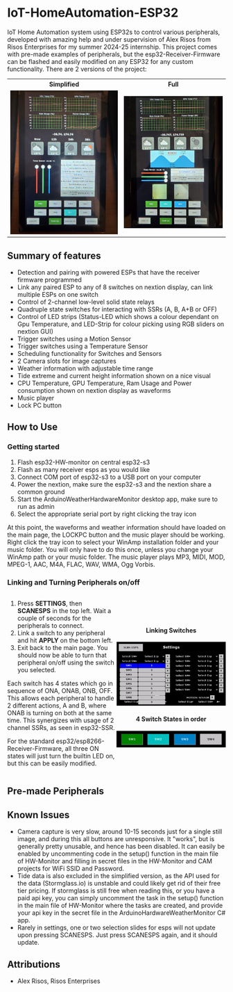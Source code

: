 # IoT-HomeAutomation-ESP32

IoT Home Automation system using ESP32s to control various peripherals, developed with amazing help and under supervision of Alex Risos from Risos Enterprises for my summer 2024-25 internship. This project comes with pre-made examples of peripherals, but the esp32-Receiver-Firmware can be flashed and easily modified on any ESP32 for any custom functionality. There are 2 versions of the project:

<table align="center">
  <tr>
    <th style="text-align:center;">Simplified</th>
    <th style="text-align:center;">Full</th>
  </tr>
  <tr>
    <td align="center"><img src="readme_imgs/simplified.jpg" width="400"></td>
    <td align="center"><img src="readme_imgs/full.jpg" width="400"></td>
  </tr>
</table>




## Summary of features
* Detection and pairing with powered ESPs that have the receiver firmware programmed
* Link any paired ESP to any of 8 switches on nextion display, can link multiple ESPs on one switch
* Control of 2-channel low-level solid state relays
* Quadruple state switches for interacting with SSRs (A, B, A+B or OFF)
* Control of LED strips (Status-LED which shows a colour dependant on Gpu Temperature, and LED-Strip for colour picking using RGB sliders on nextion GUI)
* Trigger switches using a Motion Sensor
* Trigger switches using a Temperature Sensor
* Scheduling functionality for Switches and Sensors
* 2 Camera slots for image captures
* Weather information with adjustable time range
* Tide extreme and current height information shown on a nice visual
* CPU Temperature, GPU Temperature, Ram Usage and Power consumption shown on nextion display as waveforms
* Music player
* Lock PC button

## How to Use
### Getting started
1. Flash esp32-HW-monitor on central esp32-s3
2. Flash as many receiver esps as you would like
3. Connect COM port of esp32-s3 to a USB port on your computer
4. Power the nextion, make sure the esp32-s3 and the nextion share a common ground
5. Start the ArduinoWeatherHardwareMonitor desktop app, make sure to run as admin
6. Select the appropriate serial port by right clicking the tray icon

At this point, the waveforms and weather information should have loaded on the main page, the LOCKPC button and the music player should be working. Right click the tray icon to select your WinAmp installation folder and your music folder. You will only have to do this once, unless you change your WinAmp path or your music folder. The music player plays MP3, MIDI, MOD, MPEG-1, AAC, M4A, FLAC, WAV, WMA, Ogg Vorbis. 

### Linking and Turning Peripherals on/off
<div style="display: flex; align-items: center;">
  <div style="flex: 1;">
    <ol>
      <li>Press <strong>SETTINGS</strong>, then <strong>SCANESPS</strong> in the top left. Wait a couple of seconds for the peripherals to connect.</li>
      <li>Link a switch to any peripheral and hit <strong>APPLY</strong> on the bottom left.</li>
      <li>Exit back to the main page. You should now be able to turn that peripheral on/off using the switch you selected.</li>
    </ol>
    <p>Each switch has 4 states which go in sequence of ONA, ONAB, ONB, OFF. This allows each peripheral to handle 2 different actions, A and B, where ONAB is turning on both at the same time. This synergizes with usage of 2 channel SSRs, as seen in esp32-SSR. </p> <p>For the standard esp32/esp8266-Receiver-Firmware, all three ON states will just turn the builtin LED on, but this can be easily modified.</p>
  </div>
  <div style="flex: 1; text-align: center;">
    <div>
      <h4>Linking Switches</h4>
      <img src="readme_imgs/settings1.PNG" width="300">
    </div>
    <div>
      <h4>4 Switch States in order</h4>
      <img src="readme_imgs/switches.PNG" width="300">
    </div>
  </div>
</div>

## Pre-made Peripherals


## Known Issues
* Camera capture is very slow, around 10-15 seconds just for a single still image, and during this all buttons are unresponsive. It "works", but is generally pretty unusable, and hence has been disabled. It can easily be enabled by uncommenting code in the setup() function in the main file of HW-Monitor and filling in secret files in the HW-Monitor and CAM projects for WiFi SSID and Password.
* Tide data is also excluded in the simplified version, as the API used for the data (Stormglass.io) is unstable and could likely get rid of their free tier pricing. If stormglass is still free when reading this, or you have a paid api key, you can simply uncomment the task in the setup() function in the main file of HW-Monitor where the tasks are created, and provide your api key in the secret file in the ArduinoHardwareWeatherMonitor C# app.
* Rarely in settings, one or two selection slides for esps will not update upon pressing SCANESPS. Just press SCANESPS again, and it should update.

## Attributions
* Alex Risos, Risos Enterprises